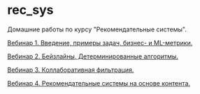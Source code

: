 # rec_sys

Домашние работы по курсу "Рекомендательные системы".

[Вебинар 1. Введение, примеры задач, бизнес- и ML-метрики.](./lesson_1.ipynb)

[Вебинар 2. Бейзлайны, Детерминированные алгоритмы.](./lesson_2.ipynb)

[Вебинар 3. Коллаборативная фильтрация.](./lesson_3.ipynb)

[Вебинар 4. Рекомендательные системы на основе контента.](./lesson_4.ipynb)
